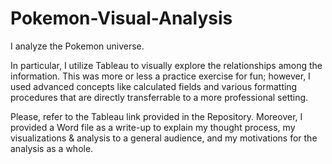 # Pokemon-Visual-Analysis
I analyze the Pokemon universe. 

In particular, I utilize Tableau to visually explore the relationships among the information. This was more or less a practice exercise for fun; however,
I used advanced concepts like calculated fields and various formatting procedures that are directly transferrable to a more professional setting. 

Please, refer to the Tableau link provided in the Repository. Moreover, I provided a Word file as a write-up to explain my thought process, 
my visualizations & analysis to a general audience, and my motivations for the analysis as a whole. 
